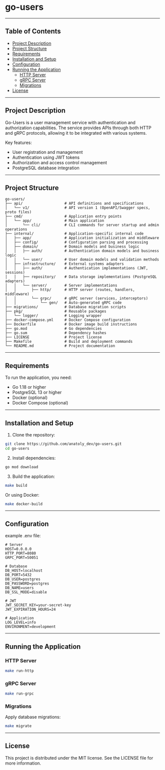 # go-users

---

## Table of Contents
- [Project Description](#project-description)
- [Project Structure](#project-structure)
- [Requirements](#requirements)
- [Installation and Setup](#installation-and-setup)
- [Configuration](#configuration)
- [Running the Application](#running-the-application)
  - [HTTP Server](#http-server)
  - [gRPC Server](#grpc-server)
  - [Migrations](#migrations)
- [License](#license)

---

## Project Description

Go-Users is a user management service with authentication and authorization capabilities. The service provides APIs through both HTTP and gRPC protocols, allowing it to be integrated with various systems.

Key features:
- User registration and management
- Authentication using JWT tokens
- Authorization and access control management
- PostgreSQL database integration

---


## Project Structure

```
go-users/
├── api/                   # API definitions and specifications
│   └── v1/                # API version 1 (OpenAPI/Swagger specs, proto files)
├── cmd/                   # Application entry points
│   └── app/               # Main application
│       └── cli/           # CLI commands for server startup and admin operations
├── internal/              # Application-specific internal code
│   ├── app/               # Application initialization and middleware
│   ├── config/            # Configuration parsing and processing
│   ├── domain/            # Domain models and business logic
│   │   ├── auth/          # Authentication domain models and business logic
│   │   └── user/          # User domain models and validation methods
│   ├── infrastructure/    # External systems adapters
│   │   ├── auth/          # Authentication implementations (JWT, sessions)
│   │   ├── repository/    # Data storage implementations (PostgreSQL adapters)
│   │   └── server/        # Server implementations
│   │       ├── http/      # HTTP server (routes, handlers, middleware)
│   │       └── grpc/      # gRPC server (services, interceptors)
│   │           └── gen/   # Auto-generated gRPC code
├── migrations/            # Database migration scripts
├── pkg/                   # Reusable packages
│   └── logger/            # Logging wrapper
├── docker-compose.yml     # Docker Compose configuration
├── Dockerfile             # Docker image build instructions
├── go.mod                 # Go dependencies
├── go.sum                 # Dependency hashes
├── LICENSE                # Project license
├── Makefile               # Build and deployment commands
└── README.md              # Project documentation
```

---

## Requirements

To run the application, you need:
- Go 1.18 or higher
- PostgreSQL 13 or higher
- Docker (optional)
- Docker Compose (optional)

---

## Installation and Setup

1. Clone the repository:
```bash
git clone https://github.com/anatoly_dev/go-users.git
cd go-users
```

2. Install dependencies:
```bash
go mod download
```

3. Build the application:
```bash
make build
```

Or using Docker:
```bash
make docker-build
```

---

## Configuration

example .env file:
```
# Server
HOST=0.0.0.0
HTTP_PORT=8080
GRPC_PORT=50051

# Database
DB_HOST=localhost
DB_PORT=5432
DB_USER=postgres
DB_PASSWORD=postgres
DB_NAME=users
DB_SSL_MODE=disable

# JWT
JWT_SECRET_KEY=your-secret-key
JWT_EXPIRATION_HOURS=24

# Application
LOG_LEVEL=info
ENVIRONMENT=development
```

---

## Running the Application

### HTTP Server

```bash
make run-http
```

### gRPC Server

```bash
make run-grpc
```

### Migrations

Apply database migrations:
```bash
make migrate
```

---

## License

This project is distributed under the MIT license. See the LICENSE file for more information.
